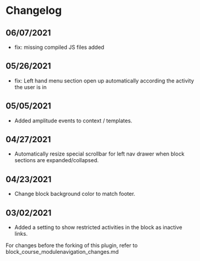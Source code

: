 # Changelog

## 06/07/2021
- fix: missing compiled JS files added

## 05/26/2021
- fix: Left hand menu section open up automatically according the activity the user is in

## 05/05/2021
- Added amplitude events to context / templates.

## 04/27/2021
- Automatically resize special scrollbar for left nav drawer when block sections
  are expanded/collapsed.

## 04/23/2021
- Change block background color to match footer.

## 03/02/2021
- Added a setting to show restricted activities in the block as inactive links.

For changes before the forking of this plugin, refer to block_course_modulenavigation_changes.md
